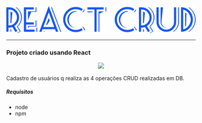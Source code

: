 <p align="center">
<img src='assets/imgs/readme-logo.png'>
</p>
<hr />

### Projeto criado usando React

<p align="center">
<img src='assets/imgs/screenshot.gif'>
</p>

Cadastro de usuários q realiza as 4 operações CRUD realizadas em DB.

##### Requisitos

- node
- npm
